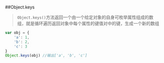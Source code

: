 ##Object.keys
>`Object.keys()`方法返回一个由一个给定对象的自身可枚举属性组成的数组，就是循环遍历返回对象中每个属性的键值对中的键，生成一个新的数组

```js
var obj = {
	'a': 1,
	'b': 2,
	'c': 3
}
Object.keys(obj) //输出['a', 'b', 'c']
```